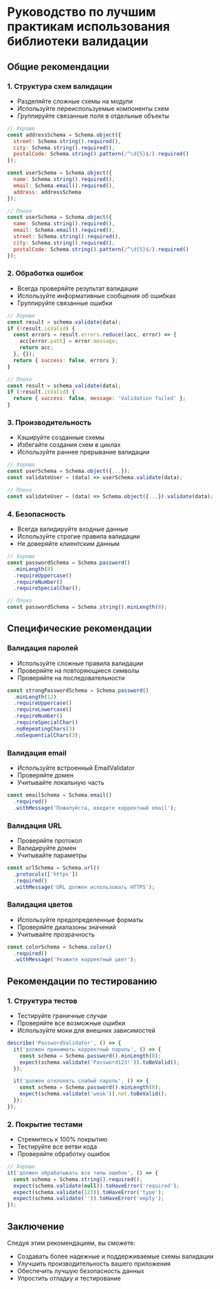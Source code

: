 # Руководство по лучшим практикам использования библиотеки валидации

## Общие рекомендации

### 1. Структура схем валидации
- Разделяйте сложные схемы на модули
- Используйте переиспользуемые компоненты схем
- Группируйте связанные поля в отдельные объекты

```javascript
// Хорошо
const addressSchema = Schema.object({
  street: Schema.string().required(),
  city: Schema.string().required(),
  postalCode: Schema.string().pattern(/^\d{5}$/).required()
});

const userSchema = Schema.object({
  name: Schema.string().required(),
  email: Schema.email().required(),
  address: addressSchema
});

// Плохо
const userSchema = Schema.object({
  name: Schema.string().required(),
  email: Schema.email().required(),
  street: Schema.string().required(),
  city: Schema.string().required(),
  postalCode: Schema.string().pattern(/^\d{5}$/).required()
});
```

### 2. Обработка ошибок
- Всегда проверяйте результат валидации
- Используйте информативные сообщения об ошибках
- Группируйте связанные ошибки

```javascript
// Хорошо
const result = schema.validate(data);
if (!result.isValid) {
  const errors = result.errors.reduce((acc, error) => {
    acc[error.path] = error.message;
    return acc;
  }, {});
  return { success: false, errors };
}

// Плохо
const result = schema.validate(data);
if (!result.isValid) {
  return { success: false, message: 'Validation failed' };
}
```

### 3. Производительность
- Кэшируйте созданные схемы
- Избегайте создания схем в циклах
- Используйте раннее прерывание валидации

```javascript
// Хорошо
const userSchema = Schema.object({...});
const validateUser = (data) => userSchema.validate(data);

// Плохо
const validateUser = (data) => Schema.object({...}).validate(data);
```

### 4. Безопасность
- Всегда валидируйте входные данные
- Используйте строгие правила валидации
- Не доверяйте клиентским данным

```javascript
// Хорошо
const passwordSchema = Schema.password()
  .minLength(8)
  .requireUppercase()
  .requireNumber()
  .requireSpecialChar();

// Плохо
const passwordSchema = Schema.string().minLength(8);
```

## Специфические рекомендации

### Валидация паролей
- Используйте сложные правила валидации
- Проверяйте на повторяющиеся символы
- Проверяйте на последовательности

```javascript
const strongPasswordSchema = Schema.password()
  .minLength(12)
  .requireUppercase()
  .requireLowercase()
  .requireNumber()
  .requireSpecialChar()
  .noRepeatingChars(3)
  .noSequentialChars(3);
```

### Валидация email
- Используйте встроенный EmailValidator
- Проверяйте домен
- Учитывайте локальную часть

```javascript
const emailSchema = Schema.email()
  .required()
  .withMessage('Пожалуйста, введите корректный email');
```

### Валидация URL
- Проверяйте протокол
- Валидируйте домен
- Учитывайте параметры

```javascript
const urlSchema = Schema.url()
  .protocols(['https'])
  .required()
  .withMessage('URL должен использовать HTTPS');
```

### Валидация цветов
- Используйте предопределенные форматы
- Проверяйте диапазоны значений
- Учитывайте прозрачность

```javascript
const colorSchema = Schema.color()
  .required()
  .withMessage('Укажите корректный цвет');
```

## Рекомендации по тестированию

### 1. Структура тестов
- Тестируйте граничные случаи
- Проверяйте все возможные ошибки
- Используйте моки для внешних зависимостей

```javascript
describe('PasswordValidator', () => {
  it('должен принимать корректный пароль', () => {
    const schema = Schema.password().minLength(8);
    expect(schema.validate('Password123!')).toBeValid();
  });

  it('должен отклонять слабый пароль', () => {
    const schema = Schema.password().minLength(8);
    expect(schema.validate('weak')).not.toBeValid();
  });
});
```

### 2. Покрытие тестами
- Стремитесь к 100% покрытию
- Тестируйте все ветви кода
- Проверяйте обработку ошибок

```javascript
// Хорошо
it('должен обрабатывать все типы ошибок', () => {
  const schema = Schema.string().required();
  expect(schema.validate(null)).toHaveError('required');
  expect(schema.validate(123)).toHaveError('type');
  expect(schema.validate('')).toHaveError('empty');
});
```

## Заключение

Следуя этим рекомендациям, вы сможете:
- Создавать более надежные и поддерживаемые схемы валидации
- Улучшить производительность вашего приложения
- Обеспечить лучшую безопасность данных
- Упростить отладку и тестирование 